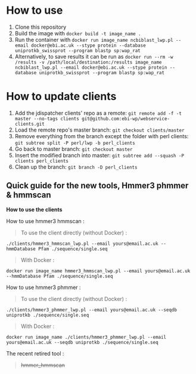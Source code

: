 # How to use

1. Clone this repository
2. Build the image with `docker build -t image_name .`
3. Run the container with `docker run image_name ncbiblast_lwp.pl --email docker@ebi.ac.uk --stype protein --database uniprotkb_swissprot --program blastp sp:wap_rat`
4. Alternatively, to save results it can be run as `docker run --rm -w /results -v /path/local/destination:/results image_name ncbiblast_lwp.pl --email docker@ebi.ac.uk --stype protein --database uniprotkb_swissprot --program blastp sp:wap_rat`

# How to update clients

1. Add the jdispatcher clients' repo as a remote: `git remote add -f -t master --no-tags clients git@github.com:ebi-wp/webservice-clients.git`
2. Load the remote repo's master branch: `git checkout clients/master`
3. Remove everything from the branch except the folder with perl clients: `git subtree split -P perl/lwp -b perl_clients`
4. Go back to master branch: `git checkout master`
5. Insert the modified branch into master: `git subtree add --squash -P clients perl_clients`
6. Clean up the branch: `git branch -D perl_clients`

## Quick guide for the new tools, Hmmer3 phmmer & hmmscan
**How to use the clients**

How to use hmmer3 hmmscan :
> To use the client directly (without Docker) :
```
./clients/hmmer3_hmmscan_lwp.pl --email yours@email.ac.uk --hmmDatabase Pfam ./sequence/single.seq
```

> With Docker :
```
docker run image_name hmmer3_hmmscan_lwp.pl --email yours@email.ac.uk --hmmDatabase Pfam ./sequence/single.seq
```

How to use hmmer3 phmmer :
> To use the client directly (without Docker) :
```
./clients/hmmer3_phmmer_lwp.pl --email yours@email.ac.uk --seqdb uniprotkb ./sequence/single.seq
```

> With Docker :
```
docker run image_name ./clients/hmmer3_phmmer_lwp.pl --email yours@email.ac.uk --seqdb uniprotkb ./sequence/single.seq
```

The recent retired tool :
>  ~~hmmer_hmmscan~~ 
